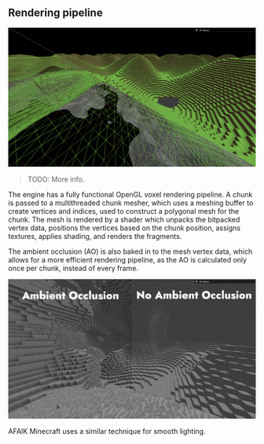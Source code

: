 ﻿## Rendering pipeline

![Terrain wireframe screenshot](img/terrain_wireframe.png)

> TODO: More info.

The engine has a fully functional OpenGL voxel rendering pipeline.
A chunk is passed to a multithreaded chunk mesher, which uses a meshing buffer to create vertices and indices, used to construct a polygonal mesh for the chunk.
The mesh is rendered by a shader which unpacks the bitpacked vertex data, positions the vertices based on the chunk position, assigns textures, applies shading, and renders the fragments.

The ambient occlusion (AO) is also baked in to the mesh vertex data, which allows for a more efficient rendering pipeline, as the AO is calculated only once per chunk, instead of every frame.

![Cave ambient occlusion screenshot](img/cave_ao.png)

AFAIK Minecraft uses a similar technique for smooth lighting.